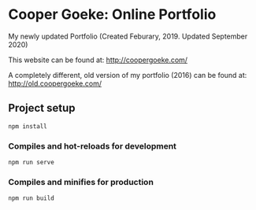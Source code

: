 # Cooper Goeke: Online Portfolio

My newly updated Portfolio (Created Feburary, 2019. Updated September 2020)

This website can be found at:
<a href="http://coopergoeke.com/">http://coopergoeke.com/</a>

A completely different, old version of my portfolio (2016) can be found at:
<a href="http://old.coopergoeke.com/">http://old.coopergoeke.com/</a>


## Project setup
```
npm install
```

### Compiles and hot-reloads for development
```
npm run serve
```

### Compiles and minifies for production
```
npm run build
```

